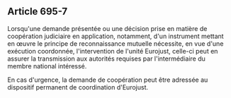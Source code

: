 Article 695-7
----
Lorsqu'une demande présentée ou une décision prise en matière de coopération
judiciaire en application, notamment, d'un instrument mettant en œuvre le
principe de reconnaissance mutuelle nécessite, en vue d'une exécution
coordonnée, l'intervention de l'unité Eurojust, celle-ci peut en assurer la
transmission aux autorités requises par l'intermédiaire du membre national
intéressé.

En cas d'urgence, la demande de coopération peut être adressée au dispositif
permanent de coordination d'Eurojust.

